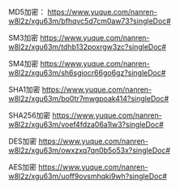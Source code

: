 

MD5加密：
https://www.yuque.com/nanren-w8l2z/xgu63m/bfhqvc5d7cm0aw73?singleDoc#

SM3加密
https://www.yuque.com/nanren-w8l2z/xgu63m/tdhb132poxrgw3zc?singleDoc#

SM4加密
https://www.yuque.com/nanren-w8l2z/xgu63m/sh6sgiocr66go6gz?singleDoc#

SHA1加密
https://www.yuque.com/nanren-w8l2z/xgu63m/bo0tr7mwgpoak414?singleDoc#

SHA256加密
https://www.yuque.com/nanren-w8l2z/xgu63m/voef4fdza06a1lw3?singleDoc#

DES加密
https://www.yuque.com/nanren-w8l2z/xgu63m/owxzxq7qn0b5o53x?singleDoc#

AES加密
https://www.yuque.com/nanren-w8l2z/xgu63m/uoff9ovsmhqki9wh?singleDoc#